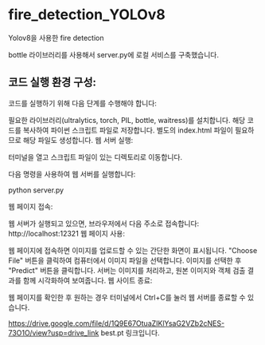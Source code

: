 # fire_detection_YOLOv8

Yolov8을 사용한 fire detection

bottle 라이브러리를 사용해서 server.py에 로컬 서비스를 구축했습니다.


## 코드 실행 환경 구성:

코드를 실행하기 위해 다음 단계를 수행해야 합니다:

필요한 라이브러리(ultralytics, torch, PIL, bottle, waitress)를 설치합니다.
해당 코드를 복사하여 파이썬 스크립트 파일로 저장합니다.
별도의 index.html 파일이 필요하므로 해당 파일도 생성합니다.
웹 서버 실행:

터미널을 열고 스크립트 파일이 있는 디렉토리로 이동합니다.

다음 명령을 사용하여 웹 서버를 실행합니다:

python server.py

웹 페이지 접속:

웹 서버가 실행되고 있으면, 브라우저에서 다음 주소로 접속합니다: http://localhost:12321
웹 페이지 사용:

웹 페이지에 접속하면 이미지를 업로드할 수 있는 간단한 화면이 표시됩니다.
"Choose File" 버튼을 클릭하여 컴퓨터에서 이미지 파일을 선택합니다.
이미지를 선택한 후 "Predict" 버튼을 클릭합니다.
서버는 이미지를 처리하고, 원본 이미지와 객체 검출 결과를 함께 시각화하여 보여줍니다.
웹 사이트 종료:

웹 페이지를 확인한 후 원하는 경우 터미널에서 Ctrl+C를 눌러 웹 서버를 종료할 수 있습니다.

https://drive.google.com/file/d/1Q9E67OtuaZIKlYsaG2VZb2cNES-73O1O/view?usp=drive_link
best.pt 링크입니다.
